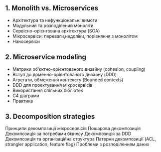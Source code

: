 ## 1. Monolith vs. Microservices
- Архітектура та нефункціональні вимоги
- Модульний та розподілений моноліти
- Сервісно-орієнтована архітектура (SOA)
- Мікросервіси: переваги,недоліки, порівняння з монолітом
- Наносервіси

## 2. Microservice modeling
- Метрики об’єктно-орієнтованого дизайну (cohesion, coupling)
- Вступ до доменно-орієнтованого дизайну (DDD)
- Агрегати, обмеження контексту (Bounded contexts)
- DDD для проєктування мікросервісів
- Використання спільних бібліотек
- C4 діаграми
- Практика

## 3. Decomposition strategies
Принципи декомпозиції мікросервісів
Пошарова декомпозиція
Декомпозиція за потребами бізнесу
Декомпозиція за DDD
Декомпозиція та організаційна структура
Патерни декомпозиції (ACL, strangler application, feature flag)
Проблеми з розподіленням даних
